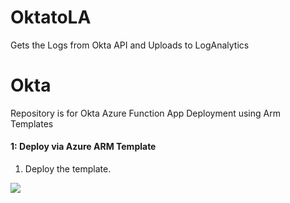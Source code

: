 # OktatoLA
Gets the Logs from Okta API and Uploads to LogAnalytics


# Okta
Repository is for Okta Azure Function App Deployment using Arm Templates


#### 1: Deploy via Azure ARM Template #####
1.  Deploy the template.

<a href="https://portal.azure.com/#create/Microsoft.Template/uri/https%3A%2F%2Fraw.githubusercontent.com%2Frvanaparthi%2FAzureFunction%2Fmaster%2Fazure-arm-templates%2Fazuredeploy_Okta_API_FunctionApp_Template.json" target="_blank">
 <img src="https://aka.ms/deploytoazurebutton""/>
</a>

